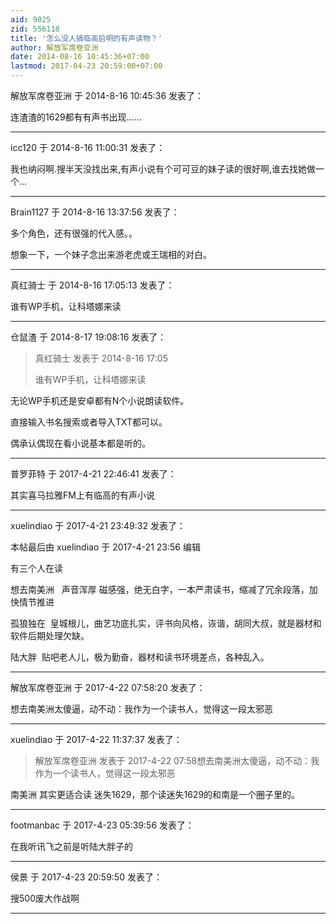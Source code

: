 ```yaml
---
aid: 9025
zid: 556118
title: '怎么没人搞临高启明的有声读物？'
author: 解放军席卷亚洲
date: 2014-08-16 10:45:36+07:00
lastmod: 2017-04-23 20:59:00+07:00
---
```


解放军席卷亚洲 于 2014-8-16 10:45:36 发表了：

连渣渣的1629都有有声书出现……

---------

icc120 于 2014-8-16 11:00:31 发表了：

我也纳闷啊.搜半天没找出来,有声小说有个可可豆的妹子读的很好啊,谁去找她做一个...

---------

Brain1127 于 2014-8-16 13:37:56 发表了：

多个角色，还有很强的代入感。。

想象一下，一个妹子念出来游老虎或王瑞相的对白。

---------

真红骑士 于 2014-8-16 17:05:13 发表了：

谁有WP手机，让科塔娜来读

---------

仓鼠渣 于 2014-8-17 19:08:16 发表了：

> 真红骑士 发表于 2014-8-16 17:05
> 
> 谁有WP手机，让科塔娜来读



无论WP手机还是安卓都有N个小说朗读软件。

直接输入书名搜索或者导入TXT都可以。

偶承认偶现在看小说基本都是听的。

---------

普罗菲特 于 2017-4-21 22:46:41 发表了：

其实喜马拉雅FM上有临高的有声小说

---------

xuelindiao 于 2017-4-21 23:49:32 发表了：

本帖最后由 xuelindiao 于 2017-4-21 23:56 编辑 

有三个人在读 

想去南美洲   声音浑厚 磁感强，绝无白字，一本严肃读书，缩减了冗余段落，加快情节推进

孤狼独在  皇城根儿，曲艺功底扎实，评书向风格，诙谐，胡同大叔，就是器材和软件后期处理欠缺。

陆大胖  贴吧老人儿，极为勤奋，器材和读书环境差点，各种乱入。

---------

解放军席卷亚洲 于 2017-4-22 07:58:20 发表了：

想去南美洲太傻逼，动不动：我作为一个读书人，觉得这一段太邪恶

---------

xuelindiao 于 2017-4-22 11:37:37 发表了：

> 解放军席卷亚洲 发表于 2017-4-22 07:58想去南美洲太傻逼，动不动：我作为一个读书人，觉得这一段太邪恶



南美洲 其实更适合读 迷失1629，那个读迷失1629的和南是一个圈子里的。

---------

footmanbac 于 2017-4-23 05:39:56 发表了：

在我听讯飞之前是听陆大胖子的

---------

侯景 于 2017-4-23 20:59:50 发表了：

搜500废大作战啊

---------

